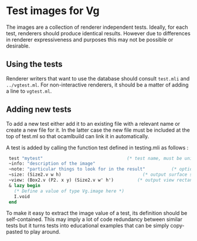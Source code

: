 Test images for Vg
==================

The images are a collection of renderer independent tests. Ideally,
for each test, renderers should produce identical results. However due
to differences in renderer expressiveness and purposes this may not be
possible or desirable.

## Using the tests

Renderer writers that want to use the database should consult
`test.mli` and `../vgtest.ml`. For non-interactive renderers, it should
be a matter of adding a line to `vgtest.ml`.


## Adding new tests

To add a new test either add it to an existing file with a relevant
name or create a new file for it. In the latter case the new file must
be included at the top of test.ml so that ocamlbuild can link it in
automatically.

A test is added by calling the function test defined in testing.mli as
follows :

```ocaml
 test "mytest"                                (* test name, must be unique. *) 
 ~info: "description of the image"
 ~note: "particular things to look for in the result"          (* optional. *)
 ~size: (Size2.v w h)                               (* output surface size. *)
 ~view: (Box2.v (P2. x y) (Size2.v w' h')         (* output view rectangle. *)
 & lazy begin
   (* Define a value of type Vg.image here *)
   I.void
 end
```

To make it easy to extract the image value of a test, its definition
should be self-contained. This may imply a lot of code redundancy
between similar tests but it turns tests into educational examples
that can be simply copy-pasted to play around.

